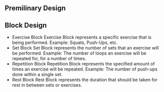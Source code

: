 ## Premilinary Design

## Block Design
* Exercise Block
Exercise Block represents a specific exercise that is being performed. Example: Squats, Push-Ups, etc. 
* Set Block
Set Block represents the number of sets that an exercise will be performed. Example: The number of loops an exercise will be repeated for, for a number of times. 
* Repetition Block
Repetition Block represents the specified amount of times an exercise will be repeated. Example: The number of push-ups done within a single set. 
* Rest Block
Rest Block represents the duration that should be taken for rest in between sets or exercises.

